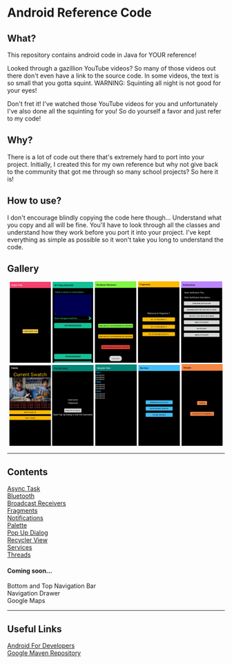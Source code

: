 # Android Reference Code
## What? <br>
This repository contains android code in Java for YOUR reference!

Looked through a gazillion YouTube videos? So many of those videos out there don't even have a link to the source code. In some videos, the text is so small that you gotta squint. WARNING: Squinting all night is not good for your eyes!

Don't fret it! I've watched those YouTube videos for you and unfortunately I've also done all the squinting for you! So do yourself a favor and just refer to my code! 

## Why? <br>
There is a lot of code out there that's extremely hard to port into your project. Initially, I created this for my own reference but why not give back to the community that got me through so many school projects? So here it is!

## How to use? <br>
I don't encourage blindly copying the code here though... Understand what you copy and all will be fine.
You'll have to look through all the classes and understand how they work before you port it into your project. I've kept everything as simple as possible so it won't take you long to understand the code.

## Gallery <br>
<div align="center">
	<img src="https://github.com/devKarthikRaj/Android-Reference-Code/blob/master/Media/Async%20Task.jpg" alt="Async Task" width="19%" />
	<img src="https://github.com/devKarthikRaj/Android-Reference-Code/blob/master/Media/Bluetooth.jpg" alt="Bluetooth" width="18.7%" />
	<img src="https://github.com/devKarthikRaj/Android-Reference-Code/blob/master/Media/Broadcast%20Receivers.jpg" alt="Broadcast Receivers" width="19%" />
	<img src="https://github.com/devKarthikRaj/Android-Reference-Code/blob/master/Media/Fragments.jpg" alt="Fragments" width="19%" />
	<img src="https://github.com/devKarthikRaj/Android-Reference-Code/blob/master/Media/Notifications.jpg" alt="Notifications" width="19%" />
	<img src="https://github.com/devKarthikRaj/Android-Reference-Code/blob/master/Media/Palette.jpg" alt="Palette" width="19%" />
	<img src="https://github.com/devKarthikRaj/Android-Reference-Code/blob/master/Media/Pop%20Up%20Dialog.jpg" alt="Pop Up Dialog" width="19%" />
	<img src="https://github.com/devKarthikRaj/Android-Reference-Code/blob/master/Media/Recycler%20View.jpg" alt="Recycler View" width="19%" />
	<img src="https://github.com/devKarthikRaj/Android-Reference-Code/blob/master/Media/Services.jpg" alt="Services" width="19%" />
	<img src="https://github.com/devKarthikRaj/Android-Reference-Code/blob/master/Media/Threads.jpg" alt="Threads" width="19%" />
</div>

___

## Contents <br>
[Async Task](https://github.com/devKarthikRaj/Android-Reference-Code/tree/master/AllThingsAsyncTask) <br>
[Bluetooth](https://github.com/devKarthikRaj/Android-Reference-Code/tree/master/AllThingsBluetooth) <br>
[Broadcast Receivers](https://github.com/devKarthikRaj/Android-Reference-Code/tree/master/AllThingsBroadcastReceivers) <br>
[Fragments](https://github.com/devKarthikRaj/Android-Reference-Code/tree/master/AllThingsFragments) <br>
[Notifications](https://github.com/devKarthikRaj/Android-Reference-Code/tree/master/AllThingsNotifications) <br>
[Palette](https://github.com/devKarthikRaj/Android-Reference-Code/tree/master/AllThingsPalette) <br>
[Pop Up Dialog](https://github.com/devKarthikRaj/Android-Reference-Code/tree/master/AllThingsPopUpDialog) <br>
[Recycler View](https://github.com/devKarthikRaj/Android-Reference-Code/tree/master/AllThingsRecyclerView) <br>
[Services](https://github.com/devKarthikRaj/Android-Reference-Code/tree/master/AllThingsServices) <br>
[Threads](https://github.com/devKarthikRaj/Android-Reference-Code/tree/master/AllThingsThreads) <br>

#### Coming soon... 
Bottom and Top Navigation Bar <br>
Navigation Drawer <br>
Google Maps <br>

___

## Useful Links
[Android For Developers](https://developer.android.com/) <br>
[Google Maven Repository](https://maven.google.com/web/index.html) <br>